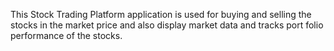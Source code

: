 This Stock Trading Platform application is used for buying and selling the stocks in the market price and also display market data and tracks port folio performance of the stocks.
